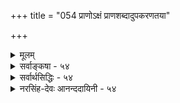 +++
title = "054 प्राणोऽक्षं प्राणशब्दादुपकरणतया"

+++
<details><summary>मूलम्</summary>

प्राणोऽक्षं प्राणशब्दादुपकरणतया क्षेत्रिणश्चेत्ययुक्तं शब्दैक्यं ह्यैकजात्यं व्यभिचरति न च प्राणताऽक्षेषु मुख्या ।  
देहस्यानक्षभावेऽप्युपकृतिरधिका तत्समाक्षोक्त्यदृष्टिर्न प्राणे सात्त्विकाहंकरणविकृतितालक्षणं तद्धि तेषाम् ॥ ५४ ॥
</details>

<details><summary>सर्वाङ्कषा - ५४</summary>

54. 

55. 

[[103]]

[ प्राणस्य इन्द्रियत्वाभावः ] 

प्राणोऽक्षं प्राणशब्दात् उपकरणतया क्षेत्रिणश्चेत्ययुक्तं 

शब्दैक्यं कजात्यं व्यभिचरति न च प्राणताऽक्षेषु मुख्या । देहस्यानक्षभावेऽप्युपकृतिरधिका तत्समाऽक्षोक्त्यदृष्टिः 



न प्राणे सात्त्विकाहंकरणविकृतिता, लक्षणं तद्धि तेषाम् ॥54॥ 

[वैश्वानराग्नेः स्वरूपम् ] 

प्राणापानाख्यभस्त्रारभसविसृमरः प्राप्य वैश्वानराख्यां 

मध्येदेहं हुताशो वसति जलनिधावौर्ववत् सर्वभक्षः । 





प्राणविषये पक्षान्तरमनूद्य निराकरोति - प्राण इत्यादिना । प्राणः प्राणवायुः **अक्षम्** = इन्द्रियमेव । कुतः ? **प्राणशब्दात्** = प्राणशब्दः यतः इन्द्रियवाच्यप्यस्ति । क्षेत्रिणः जीवस्य उपकरणतया **च=** = चक्षुरादिवत् उपकारकत्वसामान्याच्च । निराकरोति - इति अयुक्तम् इति । कुतः ? शब्दैक्यं **हि** = शब्दानुपूर्व्येक्यम् ऐकजात्यं **व्यभिचरति** = अर्थस्य एकजातीयतां व्यभिचरति हर्यादिनानार्थकपददर्शनात् । **प्राणता** = प्राणशब्दवाच्यता **अक्षेषु** = इन्द्रियेषु न मुख्या, किन्तु इन्द्रियाणामपि प्राणाधीनत्वात् इन्द्रियेषु कदाचित् प्राणशब्दप्रयोगः । जीवोपकारकत्वात् प्राणस्य इन्द्रियवाचित्वं यदि, देहस्य **अनक्षभावेऽपि** = इन्द्रियत्वाभावेऽपि **उपकृतिः** =जीवोपकारः अधिकः । एवञ्च शरीरमपि प्राणपदवाच्यं स्यात् । उपकारकत्वातिशयेऽपि शरीरे इन्द्रियपदप्रयोगः नास्तीति प्राणः न शरीरमिति चेत्, **अक्षोक्त्यदृष्टिः** = इन्द्रियवाचित्वादर्शनं **तत्समा** = इन्द्रियेषु मुख्यतया प्राणपदाप्रयोगोऽपि सम एव । अप्रकम्प्यं प्रमाणमाह-न प्राणे इत्यादि । प्राणे सात्त्विकाहङ्करणविकृतिता **न** = सात्त्विकाहङ्कारपरिणामरूपता प्राणे नास्त्येव, किन्तु वायुविशेषरूपत्वात् स्पर्शतन्मात्रोपादानकत्वमेव । तेन किमायातम् - **तद्धि** = सात्त्विकाहङ्कारोपादानकत्वं हि तेषां **लक्षणम्** = इन्द्रियाणां लक्षणम् । अतः प्राणः नेन्द्रियाणि, किन्तु वायुविशेष एव । जीवप्राणधारणे इति पाठात्, जीवस्य व्यवहारेषु अत्यन्तमन्तरङ्गोपाधिषु प्राणः बुद्धिश्च प्रधानभूतौ । अत एव बहुषु जीवशब्दस्थाने प्राणशब्दः, बुद्धिपर्यायविज्ञानशब्दश्च श्रूयते । यथा 'प्राणो ह पिता प्राणो माता' (छां. 7-15-1) 'विज्ञानं यज्ञं तनुते ' (तै. आ. 5) इत्यादौ । अत्र वक्तव्यमधिकं जीवसरे भविष्यति ॥ ५४ ॥
</details>


<details><summary>सर्वार्थसिद्धिः - ५४</summary>

अत्र कश्चिदाह प्राणसंवादादिष्विन्द्रियैस्सह प्राणः पठितः ; प्राणशब्दश्च साधारणः प्रयुक्तः; क्षेत्रज्ञोपकरणत्वं च समानम् ; अतः प्राण इन्द्रियमिति । एतदनूद्य परिहरति - प्राण इति ॥ सहपाठमात्रं न तज्जातीयत्वसाधकमित्यभिप्रायः । प्राणशब्दवाच्यत्वं नेन्द्रियत्वसाधकमित्याह - शब्दैक्यमिति । अन्यथा अनेकार्थशब्दलोपप्रसङ्ग इति भावः । अत्र च प्राणशब्दः क्वचिन्मुख्यः क्वचिद्भाक्तः । एवमप्येकशब्दप्रयोगमात्रात्साजात्ये वैजात्यमेव जगति लप्येतेत्यभिप्रायेणाह - न चेति । क्षेत्रज्ञोपकरणत्वस्य व्यभिचारमाह - देहस्येति । क्षेत्रज्ञोपकारकत्वं देहे [भूयसा] संदृश्यते ; न तत्रेन्द्रियत्वमिष्यते । इन्द्रियशब्दप्रयोगाभावात्तत्रानिन्द्रियत्वमित्यत्राह - तत्समेति । इन्द्रियत्वोक्तेरदर्शनं देहे प्राणेऽपि समम् । अतः प्राणोऽपि नेन्द्रियमित्यर्थः । इन्द्रियलक्षणनिवृत्त्या च प्राणे तच्छब्दवाच्यत्वनिवृत्तिरित्यभिप्रायेणाह - न प्राण इति । सात्त्विकाहङ्कारोपादानकत्वमेवेन्द्रियलक्षणम्, परोक्तलक्षणानुपपत्तेरित्यभिप्रायेणाह - लक्षणमिति । यत्तु शरीरयोगे सत्येव साक्षात्प्रमितिसाधनमिन्द्रियमिति, अत्र कर्मेन्द्रियेष्वव्याप्तिस्तावदास्ताम् ; स्वेदादिशैत्याभिव्यञ्जकव्यजनवातादेरुक्तलक्षणयोगादतिव्याप्तिर्दुर्वारा । शरीरसंयुक्तमतीन्द्रियमिति विशेषणेऽपि चाक्षुषतेजःकणानां चूर्णविक्षेपवद्विसर्पे मूलस्कन्धस्य प्रमितिसाधनत्वाभावात्, अग्रस्कन्धस्य शरीरसंयुक्तत्वायोगात्, नोभयत्राप्येतद्विशिष्टमिन्द्रियलक्षणमस्ति । परंपरया संबन्धस्त्वतिप्रसञ्जकः । आद्रष्टुराचन्द्रमसश्च कश्चिच्चक्षुरिन्द्रियावयवी तदानीमेव निष्पन्न इत्यत्र न किंचित्प्रमाणमन्यत्र संप्रदायात् । इन्द्रियदोषवदिन्द्रियगुणाश्च शरीरसंयुक्तास्साक्षात्प्रमितिसाधकस्सन्ति ; तैश्चानैकान्त्यं सुवचम् । शुद्धेष्वपि परोक्तलक्षणेषु न प्रस्तुते तत्सिद्धिरिति ॥ ५४ ॥ इति प्राणस्यानिन्द्रियत्वम् ॥
</details>


<details><summary>नरसिंह-देवः आनन्ददायिनी - ५४</summary>

प्रसङ्गसंगत्याऽऽह - अत्र कश्चिदिति । प्राणसंवादो नाम छान्दोग्ये प्रकरणविशेषः; तत्प्रायपाठात्तज्जातीयत्वमित्यर्थः । प्राणशब्दश्च साधारण इति - इन्द्रियाणां प्राणस्य च प्राणशब्दवाच्यत्वे इन्द्रियत्वमेव प्रवृत्तिनिमित्तं लाघवात् । तथाच समानवृत्तिनिमित्तकैकशब्दवाच्यत्वात्तज्जातीयत्वमित्यर्थः । किंच - प्राणादय इन्द्रियाणि चेतनोपकरणत्वात् चक्षुरादिवत् इत्यभिप्रायेणाह - चेतनोपकरणत्वं चेति । सहपाठमात्रमिति -सहपाठमात्रस्य प्रत्युत भेदकत्वमेव; अन्यथा वैयर्थ्यादिति भावः । अग्र्यप्राययनयश्च सहपाठप्रयोजकधर्मातिरिक्तधर्मेण साजात्यप्रयोजको न तु तद्धर्मेणापीति भावः । एकशब्दप्रयोगविषयत्वमपि मुख्यवृत्त्या प्रयोगविषयत्वं विवक्षितम्? उतैकशक्त्या? उत प्रयोगविषयत्वमात्रम्? इति विकल्प्य आद्ये दूषणमाह - अन्यथेति । अक्षादिपदप्रयोगविषयेषु व्यभिचार द्वितीये आह - अत्र च प्राणशब्द इति । तथा(चा) सिद्धिरिति भावः । तृतीयं दूषयति - एवमपाति । अत्र च सा जात्यं शब्दप्रवृत्तिनिमित्तमादाय वाच्यम्; अन्यथा प्रमेयत्वादिना सर्वेषां साजात्यात्सिद्धसाधनात्; तथाच सर्वशब्दानां सर्वत्र यया कयाच(न)वृत्त्या प्रयोगसंभवात् तत्तत्प्रवृत्तिनिभित्तधर्ममादाय सर्वस्यापि सर्वशब्दप्रवृत्तिनिमित्तधर्मवत्त्वे वैजात्यमुच्छिद्येत । उच्छिद्येत च पदानां वृत्त्यन्तर(लक्षणादिक)मित्यर्थः । प्राणस्येन्द्रियत्व किं क्षेत्रज्ञोपकत्वं हेतुः? उतेन्द्रियशब्दप्रयोगसहितमिति विकल्पं मनसि कृत्वा आद्यं दूषयति -क्षेत्रज्ञोपकारकत्वमिति । द्वितीयं दूषयति - इन्द्रित्वोक्तेरिति । इन्द्रियत्वस्योक्तिः -इन्द्रियत्वप्रतिपादकवाक् - इन्द्रियशब्द इति यावत् । तस्य प्रयोगादर्शनं तुल्यमित्यर्थः । तथा च स्वरूपासिद्धिः लक्षणया तदुद्धारे देहेऽपि सम इति भावः । ननु प्रमितिसाधनत्वमिन्द्रियत्वम्; तच्च प्राणेऽप्यस्त्वेव; प्राणस्याप्यन्वयव्यतिरेकाभ्यां मनोवत्साधनत्वादित्याह - परोक्तेति । नोभयत्रापीति - मूलाग्रस्कन्धयोः शरीरसंयुक्तस्य विषयसंयुक्तस्य चैकस्याभावादित्यर्थः । यत्प्रमितिकरणं विषयसंयुक्तोऽग्रभागः तत्(त्वं)परम्परया शरीरसंयुक्तमित्यत्राह - परम्परयेति । स्व(स्पर्श)प्रत्यक्षहेतुसंबन्धघटकवाय्वादौ त्र्यणुकपरिमाणप्रत्यक्षहेत्ववयवसंयोगद्व्यणुकादौ अतिव्याप्तमित्यर्थः । ननु साक्षाच्छरीरयोग एव विवक्षितः; स च मूलस्कन्धस्यास्त्येव । न च तस्य प्रमितिसाधनत्वाभावः ! अग्रद्वारा साधनत्वादिति चेत्; उच्यते - अग्रभागस्य प्रमितिजनकत्वस्यावश्यकत्वे तज्जनकस्यान्यथासिद्धत्वान्न तस्य साधकत्वं मानाभावाच्च न तद्द्वारत्वमिति भावः । ननु आद्रष्टुराविषयादेकोऽवयवी जन्यते; तच्छ(च्च श)रीरसयुक्तं प्रमितिसाधनं चेत्यत्राह - आद्रष्टुरिति । ननु भवन्मते यथा तावद्व्यापिवृत्त्युत्पत्तिः; यथा वा सौरा(द्या)लोकः; तथाऽवयव्यप्यस्त्विति चेत्; उच्यते - किमवयवि प्रमित्यन्यथानुपपत्त्या कल्प्यते? उत तेषु(उतेन्द्रिय)लक्षणनिर्वाहार्थम्? नाद्यः; आवश्यकतावद्दूरव्यापि तेजोमात्रेणापि ज्ञानसंभवे तत्कॢ(तत्रकॢ)प्त्यनपेक्षणात् । न द्वितीयः; लक्ष्यानुसीरत्वाल्लक्षणस्य तत्कल्पत्वायोगात् । अनैकान्त्यं - अतिव्याप्तिरित्यर्थः । यद्वा उक्तमिन्द्रियलक्षणं न भवति; व्यावृत्तिव्यवहारयोस्साधनेऽनैकान्त्यमित्यर्थः । गुणानां संयोगाभावादतिव्याप्तिर्नास्तीत्यतो दोषान्तरमाह - प्रस्तुते इति । प्राणादेः प्रत्यक्षत्वात् तदुक्तलक्षण नास्तीति न ततस्तेषामिन्द्रियत्वसिद्धिरित्यर्थः ॥ ५४ ॥  
 प्राणस्यानिन्द्रियत्वम्
</details>
